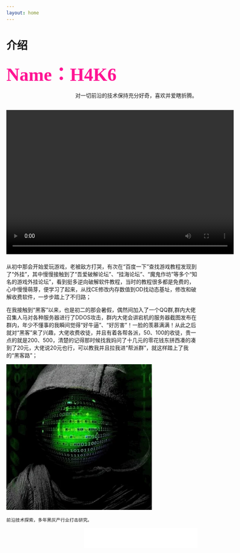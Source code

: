 ```yaml
---
layout: home
---
```


 # **介绍**

**<font color=DeepPink size=33 face="黑体">Name：H4K6</font>**



<div align=right>对一切前沿的技术保持充分好奇，喜欢并爱瞎折腾。</div>


<video src="/public/video/H4K6ATT.mp4" width="600px" height="380px" controls="controls"></video>
---
从初中那会开始爱玩游戏，老被敌方打哭，有次在“百度一下”查找游戏教程发现到了“外挂”，其中慢慢接触到了“吾爱破解论坛”、“挂海论坛”、“魔鬼作坊”等多个“知名的游戏外挂论坛”，看到挺多逆向破解软件教程，当时的教程很多都是免费的，心中慢慢萌芽，便学习了起来，从找CE修改内存数值到OD找动态基址，修改和破解收费软件，一步步踏上了不归路；

在我接触到“黑客”以来，也是初二的那会暑假，偶然间加入了一个QQ群,群内大佬召集人马对各种服务器进行了DDOS攻击，群内大佬会讲宕机的服务器截图发布在群内，年少不懂事的我瞬间觉得“好牛逼”、“好厉害”！一脸的羡慕满满！从此之后就对“黑客”来了兴趣，大佬收费收徒，并且有着各帮各派，50、100的收徒，贵一点的就是200、500，清楚的记得那时候找我妈问了十几元的零花钱东拼西凑的凑到了20元，大佬说20元也行，可以教我并且拉我进“帮派群”，就这样踏上了我的“黑客路”；

![smiley](/public/picture/giphy.webp)


```
前沿技术探索，多年黑灰产行业打击研究。
```
<div align=right><iframe frameborder="no" border="0" marginwidth="0" marginheight="0" width=298 height=52 src="//music.163.com/outchain/player?type=2&id=1812226216&auto=1&height=32"></iframe></div>

